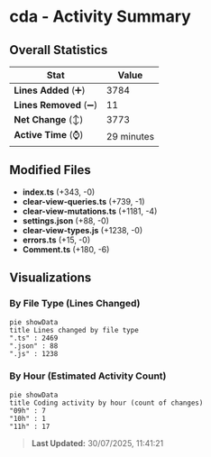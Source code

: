 # cda - Activity Summary 

## Overall Statistics

| Stat                   | Value                                                             |
| ---------------------- | ----------------------------------------------------------------- |
| **Lines Added** (➕)   | 3784                                          |
| **Lines Removed** (➖) | 11                                        |
| **Net Change** (↕)    | 3773                |
| **Active Time** (⌚)   | 29 minutes |


## Modified Files
- **index.ts** (+343, -0)
- **clear-view-queries.ts** (+739, -1)
- **clear-view-mutations.ts** (+1181, -4)
- **settings.json** (+88, -0)
- **clear-view-types.js** (+1238, -0)
- **errors.ts** (+15, -0)
- **Comment.ts** (+180, -6)

## Visualizations

### By File Type (Lines Changed)

```mermaid
pie showData
title Lines changed by file type
".ts" : 2469
".json" : 88
".js" : 1238
```

### By Hour (Estimated Activity Count)

```mermaid
pie showData
title Coding activity by hour (count of changes)
"09h" : 7
"10h" : 1
"11h" : 17
```


> **Last Updated:** 30/07/2025, 11:41:21